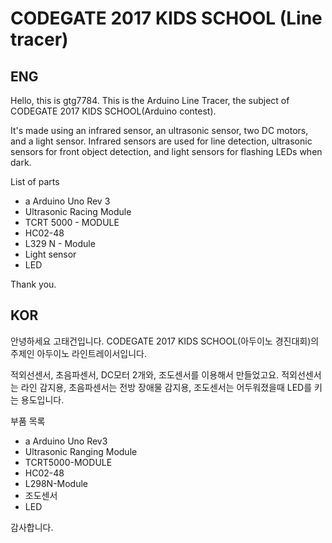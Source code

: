 CODEGATE 2017 KIDS SCHOOL (Line tracer)
================
ENG
------
Hello, this is gtg7784.
This is the Arduino Line Tracer, the subject of CODEGATE 2017 KIDS SCHOOL(Arduino contest).

It's made using an infrared sensor, an ultrasonic sensor, two DC motors, and a light sensor.
Infrared sensors are used for line detection, ultrasonic sensors for front object detection, and light sensors for flashing LEDs when dark.

List of parts
- a Arduino Uno Rev 3
- Ultrasonic Racing Module
- TCRT 5000 - MODULE
- HC02-48
- L329 N - Module
- Light sensor
- LED


Thank you.

KOR
------
안녕하세요 고태건입니다.
CODEGATE 2017 KIDS SCHOOL(아두이노 경진대회)의 주제인 아두이노 라인트레이서입니다.

적외선센서, 초음파센서, DC모터 2개와, 조도센서를 이용해서 만들었고요.
적외선센서는 라인 감지용, 초음파센서는 전방 장애물 감지용, 조도센서는 어두워졌을때 LED를 키는 용도입니다.

부품 목록
 - a Arduino Uno Rev3
- Ultrasonic Ranging Module
- TCRT5000-MODULE
- HC02-48
- L298N-Module
- 조도센서
- LED


감사합니다.
